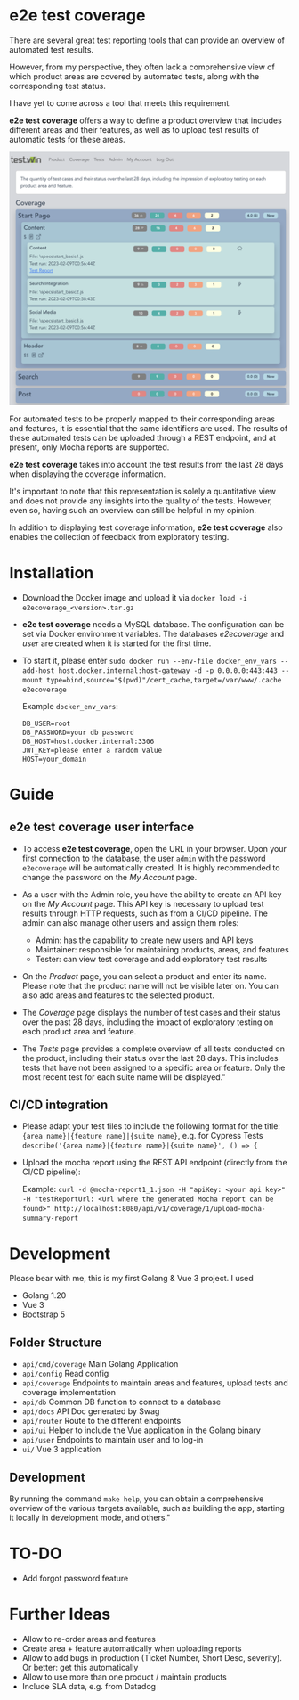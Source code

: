 # e2e test coverage 

There are several great test reporting tools that can provide an overview of automated test results. 

However, from my perspective, they often lack a comprehensive view of which product areas are covered by automated tests, along with the corresponding test status. 

I have yet to come across a tool that meets this requirement.

**e2e test coverage** offers a way to define a product overview that includes different areas and their features, as well as to upload test results of automatic tests for these areas.

![e2e test coverage](e2e-test-coverage.png "e2e test coverage")

For automated tests to be properly mapped to their corresponding areas and features, it is essential that the same identifiers are used. The results of these automated tests can be uploaded through a REST endpoint, and at present, only Mocha reports are supported.

**e2e test coverage** takes into account the test results from the last 28 days when displaying the coverage information.

It's important to note that this representation is solely a quantitative view and does not provide any insights into the quality of the tests. However, even so, having such an overview can still be helpful in my opinion.

In addition to displaying test coverage information, **e2e test coverage** also enables the collection of feedback from exploratory testing.

# Installation
* Download the Docker image and upload it via ```docker load -i e2ecoverage_<version>.tar.gz```

* **e2e test coverage** needs a MySQL database. The configuration can be set via Docker environment variables. The databases *e2ecoverage* and *user* are created when it is started for the first time.

* To start it, please enter ```sudo docker run --env-file docker_env_vars --add-host host.docker.internal:host-gateway -d -p 0.0.0.0:443:443 --mount type=bind,source="$(pwd)"/cert_cache,target=/var/www/.cache e2ecoverage```

  Example ```docker_env_vars```:
  ```
  DB_USER=root
  DB_PASSWORD=your db password
  DB_HOST=host.docker.internal:3306
  JWT_KEY=please enter a random value
  HOST=your_domain
  ```
  
# Guide 

## **e2e test coverage** user interface
* To access **e2e test coverage**, open the URL in your browser. Upon your first connection to the database, the user ```admin``` with the password ```e2ecoverage``` will be automatically created. It is highly recommended to change the password on the *My Account* page.

* As a user with the Admin role, you have the ability to create an API key on the *My Account* page. This API key is necessary to upload test results through HTTP requests, such as from a CI/CD pipeline. The admin can also manage other users and assign them roles:

  * Admin: has the capability to create new users and API keys
  * Maintainer: responsible for maintaining products, areas, and features
  * Tester: can view test coverage and add exploratory test results

* On the *Product* page, you can select a product and enter its name. Please note that the product name will not be visible later on. You can also add areas and features to the selected product.

* The *Coverage* page displays the number of test cases and their status over the past 28 days, including the impact of exploratory testing on each product area and feature. 

* The *Tests* page provides a complete overview of all tests conducted on the product, including their status over the last 28 days. This includes tests that have not been assigned to a specific area or feature. Only the most recent test for each suite name will be displayed."

## CI/CD integration
* Please adapt your test files to include the following format for the title: ```{area name}|{feature name}|{suite name}```, e.g. for Cypress Tests ```describe('{area name}|{feature name}|{suite name}', () => {```
* Upload the mocha report using the REST API endpoint (directly from the CI/CD pipeline):

  Example:
  ```curl -d @mocha-report1_1.json -H "apiKey: <your api key>" -H "testReportUrl: <Url where the generated Mocha report can be found>" http://localhost:8080/api/v1/coverage/1/upload-mocha-summary-report```

# Development
Please bear with me, this is my first Golang & Vue 3 project. I used

* Golang 1.20
* Vue 3
* Bootstrap 5

## Folder Structure
* ```api/cmd/coverage``` Main Golang Application
* ```api/config``` Read config
* ```api/coverage``` Endpoints to maintain areas and features, upload tests and coverage implementation
* ```api/db``` Common DB function to connect to a database
* ```api/docs``` API Doc generated by Swag
* ```api/router``` Route to the different endpoints
* ```api/ui``` Helper to include the Vue application in the Golang binary
* ```api/user``` Endpoints to maintain user and to log-in
* ```ui/``` Vue 3 application

## Development 
By running the command ```make help```, you can obtain a comprehensive overview of the various targets available, such as building the app, starting it locally in development mode, and others."

# TO-DO
- Add forgot password feature

# Further Ideas
- Allow to re-order areas and features
- Create area + feature automatically when uploading reports
- Allow to add bugs in production (Ticket Number, Short Desc, severity). Or better: get this automatically
- Allow to use more than one product / maintain products
- Include SLA data, e.g. from Datadog